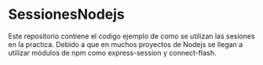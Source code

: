 # SessionesNodejs
Este repositorio contiene el codigo ejemplo de como se utilizan las sesiones en la practica. Debido a que en muchos proyectos de Nodejs se llegan a utilizar módulos de npm como express-session y connect-flash.
